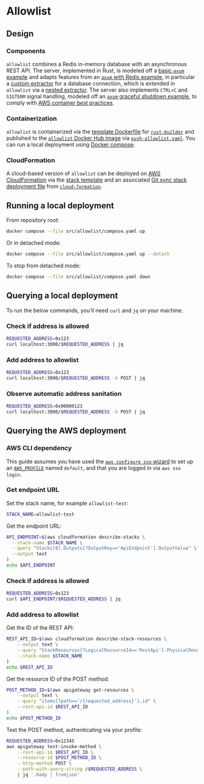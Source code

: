 # Allowlist

## Design

### Components

`allowlist` combines a Redis in-memory database with an asynchronous REST API.
The server, implemented in Rust, is modeled off a [basic `axum` example] and
adapts features from an [`axum` with Redis example], in particular a
[custom extractor] for a database connection, which is extended in `allowlist`
via a [nested extractor]. The server also implements `CTRL+C` and `SIGTERM`
signal handling, modeled off an [`axum` graceful shutdown example], to comply
with [AWS container best practices].

### Containerization

`allowlist` is containerized via the [template Dockerfile] for [`rust-builder`]
and published to the [`allowlist` Docker Hub image] via [`push-allowlist.yaml`].
You can run a local deployment using [Docker compose].

### CloudFormation

A cloud-based version of `allowlist` can be deployed on [AWS CloudFormation] via
the [stack template] and an associated [Git sync stack deployment file] from
[`cloud-formation`].

## Running a local deployment

From repository root:

```sh
docker compose --file src/allowlist/compose.yaml up
```

Or in detached mode:

```sh
docker compose --file src/allowlist/compose.yaml up --detach
```

To stop from detached mode:

```sh
docker compose --file src/allowlist/compose.yaml down
```

## Querying a local deployment

To run the below commands, you'll need `curl` and `jq` on your machine.

### Check if address is allowed

```sh
REQUESTED_ADDRESS=0x123
curl localhost:3000/$REQUESTED_ADDRESS | jq
```

### Add address to allowlist

```sh
REQUESTED_ADDRESS=0x123
curl localhost:3000/$REQUESTED_ADDRESS -X POST | jq
```

### Observe automatic address sanitation

```sh
REQUESTED_ADDRESS=0x00000123
curl localhost:3000/$REQUESTED_ADDRESS -X POST | jq
```

## Querying the AWS deployment

### AWS CLI dependency

This guide assumes you have used the [`aws configure sso` wizard] to set up an
[`AWS_PROFILE`] named `default`, and that you are logged in via `aws sso login`.

### Get endpoint URL

Set the stack name, for example `allowlist-test`:

```sh
STACK_NAME=allowlist-test
```

Get the endpoint URL:

```sh
API_ENDPOINT=$(aws cloudformation describe-stacks \
  --stack-name $STACK_NAME \
  --query "Stacks[0].Outputs[?OutputKey=='ApiEndpoint'].OutputValue" \
  --output text
)
echo $API_ENDPOINT
```

### Check if address is allowed

```sh
REQUESTED_ADDRESS=0x123
curl $API_ENDPOINT/$REQUESTED_ADDRESS | jq
```

### Add address to allowlist

Get the ID of the REST API:

```sh
REST_API_ID=$(aws cloudformation describe-stack-resources \
    --output text \
    --query "StackResources[?LogicalResourceId=='RestApi'].PhysicalResourceId" \
    --stack-name $STACK_NAME
)
echo $REST_API_ID
```

Get the resource ID of the POST method:

```sh
POST_METHOD_ID=$(aws apigateway get-resources \
    --output text \
    --query "items[?path=='/{requested_address}'].id" \
    --rest-api-id $REST_API_ID
)
echo $POST_METHOD_ID
```

Test the POST method, authenticating via your profile:

```sh
REQUESTED_ADDRESS=0x12345
aws apigateway test-invoke-method \
    --rest-api-id $REST_API_ID \
    --resource-id $POST_METHOD_ID \
    --http-method POST \
    --path-with-query-string /$REQUESTED_ADDRESS \
    | jq '.body | fromjson'
```

[aws cloudformation]: https://docs.aws.amazon.com/AWSCloudFormation/latest/UserGuide/Welcome.html
[aws container best practices]: https://docs.aws.amazon.com/AmazonECS/latest/developerguide/container-considerations.html
[basic `axum` example]: https://github.com/tokio-rs/axum/tree/main?tab=readme-ov-file#usage-example
[custom extractor]: https://github.com/tokio-rs/axum/blob/035c8a36b591bb81b8d107c701ac4b14c0230da3/examples/tokio-redis/src/main.rs#L75
[docker compose]: https://docs.docker.com/compose/
[git sync stack deployment file]: https://docs.aws.amazon.com/AWSCloudFormation/latest/UserGuide/git-sync-concepts-terms.html#git-sync-concepts-terms-depoyment-file
[nested extractor]: https://docs.rs/axum/0.7.5/axum/extract/index.html#accessing-other-extractors-in-fromrequest-or-fromrequestparts-implementations
[stack template]: ./cloud-formation/allowlist.cfn.yaml
[template dockerfile]: ../rust-builder/template.Dockerfile
[`allowlist` docker hub image]: https://hub.docker.com/repository/docker/econialabs/allowlist/tags
[`aws configure sso` wizard]: https://docs.aws.amazon.com/cli/latest/userguide/cli-configure-sso.html#cli-configure-sso-configure
[`aws_profile`]: https://docs.aws.amazon.com/cli/v1/userguide/cli-configure-files.html#cli-configure-files-using-profiles
[`axum` graceful shutdown example]: https://github.com/tokio-rs/axum/blob/main/examples/graceful-shutdown/src/main.rs
[`axum` with redis example]: https://github.com/tokio-rs/axum/blob/main/examples/tokio-redis/src/main.rs
[`cloud-formation`]: ./cloud-formation
[`push-allowlist.yaml`]: ../../.github/workflows/push-allowlist.yaml
[`rust-builder`]: ../rust-builder/README.md
